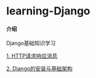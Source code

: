 # learning-Django

#### 介绍
Django基础知识学习

[1. HTTP请求响应消息](./HTTP_knowledge.md)

[2. Django的安装与基础架构](./install-Django.md)
